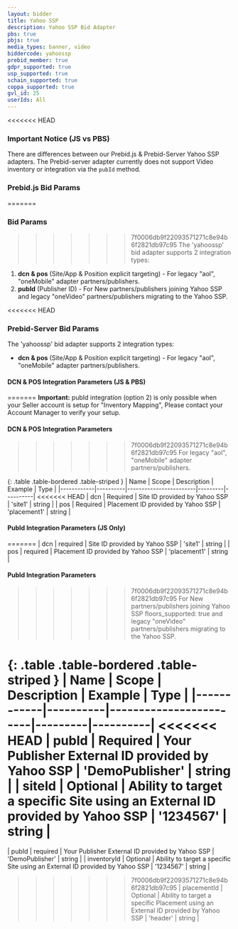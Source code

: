 ```yaml
---
layout: bidder
title: Yahoo SSP
description: Yahoo SSP Bid Adapter
pbs: true
pbjs: true
media_types: banner, video
biddercode: yahoossp
prebid_member: true
gdpr_supported: true
usp_supported: true
schain_supported: true
coppa_supported: true
gvl_id: 25
userIds: All
---
```


<<<<<<< HEAD
### Important Notice (JS vs PBS)
There are differences between our Prebid.js & Prebid-Server Yahoo SSP adapters. The Prebid-server adapter currently does not support Video inventory or integration via the `pubId` method.


### Prebid.js Bid Params
=======
### Bid Params
>>>>>>> 7f0006db9f22093571271c8e94b6f2821db97c95
The 'yahoossp' bid adapter supports 2 integration types:
1. **dcn & pos** (Site/App & Position explicit targeting) - For legacy "aol", "oneMobile" adapter partners/publishers.
2. **pubId** (Publisher ID) - For New partners/publishers joining Yahoo SSP and legacy "oneVideo" partners/publishers migrating to the Yahoo SSP.

<<<<<<< HEAD

### Prebid-Server Bid Params
The 'yahoossp' bid adapter supports 2 integration types:
* **dcn & pos** (Site/App & Position explicit targeting) - For legacy "aol", "oneMobile" adapter partners/publishers.


#### DCN & POS Integration Parameters (JS & PBS)
=======
**Important:** pubId integration (option 2) is only possible when your Seller account is setup for "Inventory Mapping", Please contact your Account Manager to verify your setup.

#### DCN & POS Integration Parameters
>>>>>>> 7f0006db9f22093571271c8e94b6f2821db97c95
For legacy "aol", "oneMobile" adapter partners/publishers.

{: .table .table-bordered .table-striped }
| Name       | Scope    | Description            | Example | Type     |
|------------|----------|------------------------|---------|----------|
<<<<<<< HEAD
| dcn | Required | Site ID provided by Yahoo SSP | 'site1' | string |
| pos | Required | Placement ID provided by Yahoo SSP | 'placement1' | string |

#### PubId Integration Parameters (JS Only)
=======
| dcn | required | Site ID provided by Yahoo SSP | 'site1' | string |
| pos | required | Placement ID provided by Yahoo SSP | 'placement1' | string |

#### PubId Integration Parameters
>>>>>>> 7f0006db9f22093571271c8e94b6f2821db97c95
For New partners/publishers joining Yahoo SSP
floors_supported: true and legacy "oneVideo" partners/publishers migrating to the Yahoo SSP.

{: .table .table-bordered .table-striped }
| Name       | Scope    | Description            | Example | Type     |
|------------|----------|------------------------|---------|----------|
<<<<<<< HEAD
| pubId | Required | Your Publisher External ID provided by Yahoo SSP | 'DemoPublisher' | string |
| siteId | Optional | Ability to target a specific Site using an External ID provided by Yahoo SSP | '1234567' | string |
=======
| pubId | required | Your Publisher External ID provided by Yahoo SSP | 'DemoPublisher' | string |
| inventoryId | Optional | Ability to target a specific Site using an External ID provided by Yahoo SSP | '1234567' | string |
>>>>>>> 7f0006db9f22093571271c8e94b6f2821db97c95
| placementId | Optional | Ability to target a specific Placement using an External ID provided by Yahoo SSP | 'header' | string |

